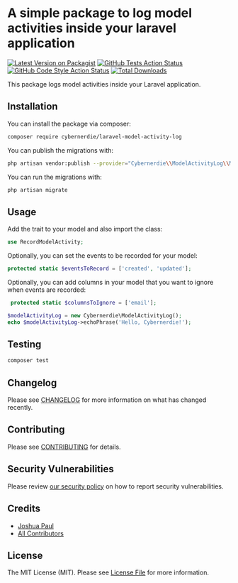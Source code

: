 # A simple package to log model activities inside your laravel application

[![Latest Version on Packagist](https://img.shields.io/packagist/v/cybernerdie/laravel-model-activity-log.svg?style=flat-square)](https://packagist.org/packages/cybernerdie/laravel-model-activity-log)
[![GitHub Tests Action Status](https://img.shields.io/github/workflow/status/cybernerdie/laravel-model-activity-log/run-tests?label=tests)](https://github.com/cybernerdie/laravel-model-activity-log/actions?query=workflow%3Arun-tests+branch%3Amain)
[![GitHub Code Style Action Status](https://img.shields.io/github/workflow/status/cybernerdie/laravel-model-activity-log/Fix%20PHP%20code%20style%20issues?label=code%20style)](https://github.com/cybernerdie/laravel-model-activity-log/actions?query=workflow%3A"Fix+PHP+code+style+issues"+branch%3Amain)
[![Total Downloads](https://img.shields.io/packagist/dt/cybernerdie/laravel-model-activity-log.svg?style=flat-square)](https://packagist.org/packages/cybernerdie/laravel-model-activity-log)

This package logs model activities inside your Laravel application.

## Installation

You can install the package via composer:

```bash
composer require cybernerdie/laravel-model-activity-log
```

You can publish the migrations with:

```bash
php artisan vendor:publish --provider="Cybernerdie\\ModelActivityLog\\ModelActivityLogServiceProvider"
```

You can run the migrations with:

```bash
php artisan migrate
```

## Usage

Add the trait to your model and also import the class:

```php
use RecordModelActivity;
```

Optionally, you can set the events to be recorded for your model:

```php
protected static $eventsToRecord = ['created', 'updated'];
```

Optionally, you can add columns in your model that you want to ignore when events are recorded:

```php
 protected static $columnsToIgnore = ['email'];
```

```php
$modelActivityLog = new Cybernerdie\ModelActivityLog();
echo $modelActivityLog->echoPhrase('Hello, Cybernerdie!');
```

## Testing

```bash
composer test
```

## Changelog

Please see [CHANGELOG](CHANGELOG.md) for more information on what has changed recently.

## Contributing

Please see [CONTRIBUTING](CONTRIBUTING.md) for details.

## Security Vulnerabilities

Please review [our security policy](../../security/policy) on how to report security vulnerabilities.

## Credits

- [Joshua Paul](https://github.com/cybernerdie)
- [All Contributors](../../contributors)

## License

The MIT License (MIT). Please see [License File](LICENSE.md) for more information.
